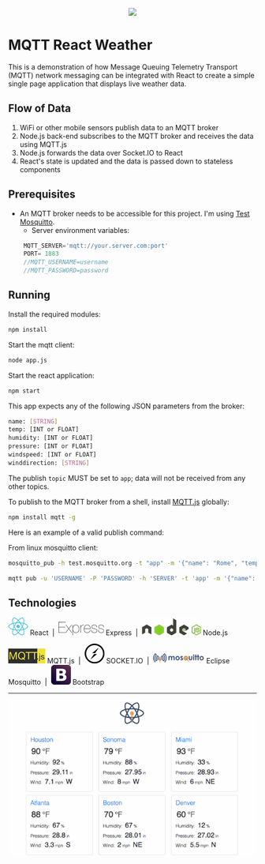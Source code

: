 <p align="center">
<img src="https://github.com/lloydXmas/pubsub-spa/blob/master/icons/app-icon.png" width=200 />
</p>

# MQTT React Weather

This is a demonstration of how Message Queuing Telemetry Transport (MQTT) network messaging can be integrated with React to create a simple single page application that displays live weather data.


## Flow of Data
1. WiFi or other mobile sensors publish data to an MQTT broker
2. Node.js back-end subscribes to the MQTT broker and receives the data using MQTT.js
3. Node.js forwards the data over Socket.IO to React
4. React's state is updated and the data is passed down to stateless components


## Prerequisites
* An MQTT broker needs to be accessible for this project. I'm using [Test Mosquitto](https://test.mosquitto.org/).
  * Server environment variables:
   ```javascript
    MQTT_SERVER='mqtt://your.server.com:port'
    PORT= 1883
    //MQTT_USERNAME=username
    //MQTT_PASSWORD=password
    ```

## Running
Install the required modules:
```sh
npm install
```

Start the mqtt client:
```sh
node app.js
```

Start the react application:
```sh
npm start
```

This app expects any of the following JSON parameters from the broker:

```sh
name: [STRING]
temp: [INT or FLOAT]
humidity: [INT or FLOAT]
pressure: [INT or FLOAT]
windspeed: [INT or FLOAT]
winddirection: [STRING]

```

The publish `topic` MUST be set to `app`; data will not be received from any other topics.

To publish to the MQTT broker from a shell, install [MQTT.js](https://github.com/mqttjs/MQTT.js) globally:

```sh
npm install mqtt -g
```

Here is an example of a valid publish command:

From linux mosquitto client:
```sh
mosquitto_pub -h test.mosquitto.org -t "app" -m '{"name": "Rome", "temp": 18, "humidity": 92, "pressure": 18.95, "windspeed": 14.5, "winddirection": "NW"}'
```

```sh
mqtt pub -u 'USERNAME' -P 'PASSWORD' -h 'SERVER' -t 'app' -m '{"name": "houston", "temp": 79, "humidity": 88, "pressure": 28.95, "windspeed": 7.5, "winddirection": "SW"}'
```


## Technologies
![React](icons/react.png) React &nbsp;|&nbsp; ![Express](icons/express.png) Express &nbsp;|&nbsp; ![Node.js](icons/nodejs.png) Node.js

![MQTT.js](icons/mqttjs.png) MQTT.js &nbsp;|&nbsp; ![SOCKET.IO](icons/socketio.png) SOCKET.IO &nbsp;|&nbsp; ![Mosquitto](icons/mosquitto.png) Eclipse Mosquitto &nbsp;|&nbsp; ![Bootstrap](icons/bootstrap.png) Bootstrap

---
<p align="center">
<img src="icons/demo.gif?raw=true" />
</p>
